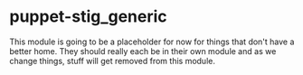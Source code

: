 puppet-stig_generic
===================

This module is going to be a placeholder for now for things that don't have a better home.  They should really each be in their own module and as we change things, stuff will get removed from this module.

